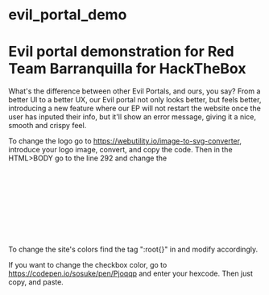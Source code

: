 # evil_portal_demo
# Evil portal demonstration for Red Team Barranquilla for HackTheBox

What's the difference between other Evil Portals, and ours, you say? 
From a better UI to a better UX, our Evil portal not only looks better, but feels better, introducing a new feature where our EP will not restart the website once the user has inputed their info, but it'll show an error message, giving it a nice, smooth and crispy feel.

To change the logo go to https://webutility.io/image-to-svg-converter, introduce your logo image, convert, and copy the code. Then in the HTML>BODY go to the line 292 and change the <svg> code to your code.

To change the site's colors find the tag ":root{}" in <styles> and modify accordingly.

If you want to change the checkbox color, go to https://codepen.io/sosuke/pen/Pjoqqp and enter your hexcode. Then just copy, and paste.

